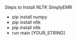 Steps to Install NLTK SimplyEMR
- pip install numpy
- pip install nltk
- pip install nltk
- run main [YOUR_STRING]